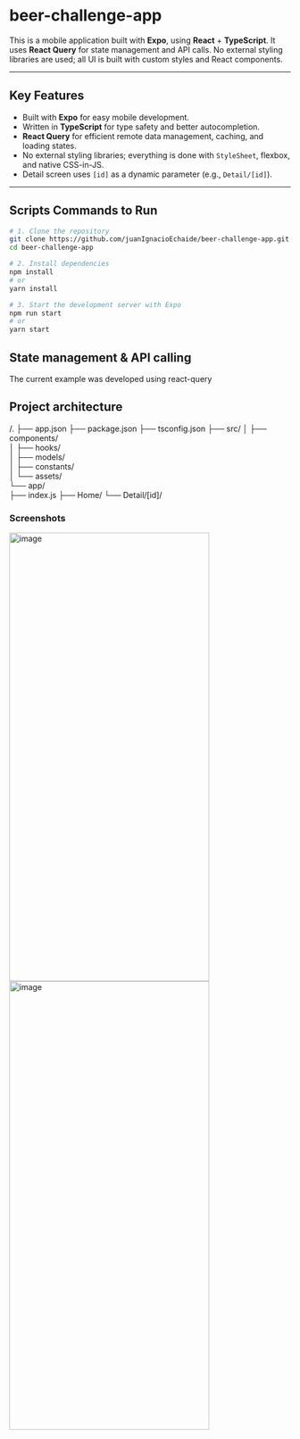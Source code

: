 # beer-challenge-app

This is a mobile application built with **Expo**, using **React** + **TypeScript**. It uses **React Query** for state management and API calls. No external styling libraries are used; all UI is built with custom styles and React components.

---

## Key Features

- Built with **Expo** for easy mobile development.
- Written in **TypeScript** for type safety and better autocompletion.
- **React Query** for efficient remote data management, caching, and loading states.
- No external styling libraries; everything is done with `StyleSheet`, flexbox, and native CSS-in-JS.
- Detail screen uses `[id]` as a dynamic parameter (e.g., `Detail/[id]`).

---

## Scripts Commands to Run

```bash
# 1. Clone the repository
git clone https://github.com/juanIgnacioEchaide/beer-challenge-app.git
cd beer-challenge-app

# 2. Install dependencies
npm install
# or
yarn install

# 3. Start the development server with Expo
npm run start
# or
yarn start
```

## State management & API calling
The current example was developed using react-query


## Project architecture 
/.
├── app.json
├── package.json
├── tsconfig.json
├── src/
│   ├── components/       
│   ├── hooks/            
│   ├── models/           
│   ├── constants/        
│   └── assets/           
└── app/                  
    ├── index.js
    ├── Home/
    └── Detail/[id]/


### Screenshots
<img width="358" height="804" alt="image" src="https://github.com/user-attachments/assets/8633478a-604f-4091-96ef-55b636fc391e" />

<img width="358" height="804" alt="image" src="https://github.com/user-attachments/assets/c09df599-20ca-4d15-8213-a2a78dac4024" />
